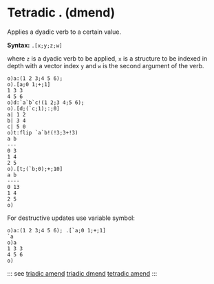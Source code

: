 # Tetradic . (dmend)

Applies a dyadic verb to a certain value.

**Syntax:** ```.[x;y;z;w]```

where `z` is a dyadic verb to be applied, `x` is a structure to be indexed in depth with a vector index `y` and `w` is the second argument of the verb.

```o
o)a:(1 2 3;4 5 6);
o).[a;0 1;+;1]
1 3 3
4 5 6
o)d:`a`b`c!(1 2;3 4;5 6);
o).[d;(`c;1);:;0]
a| 1 2
b| 3 4
c| 5 0
o)t:flip `a`b!(!3;3+!3)
a b
---
0 3
1 4
2 5
o).[t;(`b;0);+;10]
a b
----
0 13
1 4
2 5
o)
```

For destructive updates use variable symbol:

```o
o)a:(1 2 3;4 5 6); .[`a;0 1;+;1]
`a
o)a
1 3 3
4 5 6
o)
```

::: see
[triadic amend](/verbs/amendsdmends/tramend.md)
[triadic dmend](/verbs/amendsdmends/trdmend.md)
[tetradic amend](/verbs/amendsdmends/tetramend.md)
:::
